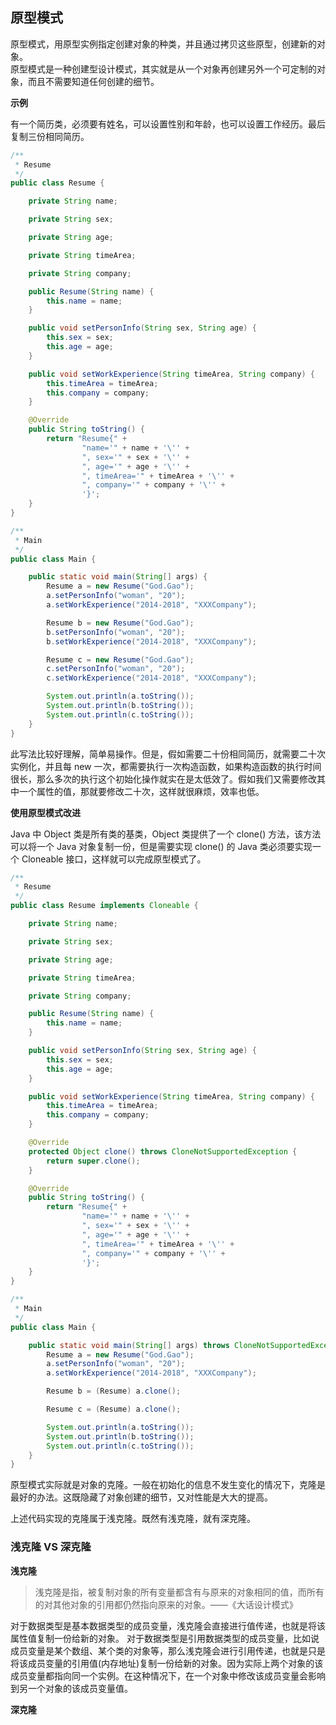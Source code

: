 ## 原型模式

原型模式，用原型实例指定创建对象的种类，并且通过拷贝这些原型，创建新的对象。  
原型模式是一种创建型设计模式，其实就是从一个对象再创建另外一个可定制的对象，而且不需要知道任何创建的细节。

**示例**

有一个简历类，必须要有姓名，可以设置性别和年龄，也可以设置工作经历。最后复制三份相同简历。

```java
/**
 * Resume
 */
public class Resume {

    private String name;

    private String sex;

    private String age;

    private String timeArea;

    private String company;

    public Resume(String name) {
        this.name = name;
    }

    public void setPersonInfo(String sex, String age) {
        this.sex = sex;
        this.age = age;
    }

    public void setWorkExperience(String timeArea, String company) {
        this.timeArea = timeArea;
        this.company = company;
    }

    @Override
    public String toString() {
        return "Resume{" +
                "name='" + name + '\'' +
                ", sex='" + sex + '\'' +
                ", age='" + age + '\'' +
                ", timeArea='" + timeArea + '\'' +
                ", company='" + company + '\'' +
                '}';
    }
}

/**
 * Main
 */
public class Main {

    public static void main(String[] args) {
        Resume a = new Resume("God.Gao");
        a.setPersonInfo("woman", "20");
        a.setWorkExperience("2014-2018", "XXXCompany");

        Resume b = new Resume("God.Gao");
        b.setPersonInfo("woman", "20");
        b.setWorkExperience("2014-2018", "XXXCompany");

        Resume c = new Resume("God.Gao");
        c.setPersonInfo("woman", "20");
        c.setWorkExperience("2014-2018", "XXXCompany");

        System.out.println(a.toString());
        System.out.println(b.toString());
        System.out.println(c.toString());
    }
}
```
此写法比较好理解，简单易操作。但是，假如需要二十份相同简历，就需要二十次实例化，并且每 new 一次，都需要执行一次构造函数，如果构造函数的执行时间很长，那么多次的执行这个初始化操作就实在是太低效了。假如我们又需要修改其中一个属性的值，那就要修改二十次，这样就很麻烦，效率也低。

**使用原型模式改进**

Java 中 Object 类是所有类的基类，Object 类提供了一个 clone() 方法，该方法可以将一个 Java 对象复制一份，但是需要实现 clone() 的 Java 类必须要实现一个 Cloneable 接口，这样就可以完成原型模式了。

```java
/**
 * Resume
 */
public class Resume implements Cloneable {

    private String name;

    private String sex;

    private String age;

    private String timeArea;

    private String company;

    public Resume(String name) {
        this.name = name;
    }

    public void setPersonInfo(String sex, String age) {
        this.sex = sex;
        this.age = age;
    }

    public void setWorkExperience(String timeArea, String company) {
        this.timeArea = timeArea;
        this.company = company;
    }

    @Override
    protected Object clone() throws CloneNotSupportedException {
        return super.clone();
    }

    @Override
    public String toString() {
        return "Resume{" +
                "name='" + name + '\'' +
                ", sex='" + sex + '\'' +
                ", age='" + age + '\'' +
                ", timeArea='" + timeArea + '\'' +
                ", company='" + company + '\'' +
                '}';
    }
}

/**
 * Main
 */
public class Main {

    public static void main(String[] args) throws CloneNotSupportedException {
        Resume a = new Resume("God.Gao");
        a.setPersonInfo("woman", "20");
        a.setWorkExperience("2014-2018", "XXXCompany");

        Resume b = (Resume) a.clone();

        Resume c = (Resume) a.clone();

        System.out.println(a.toString());
        System.out.println(b.toString());
        System.out.println(c.toString());
    }
}

```
原型模式实际就是对象的克隆。一般在初始化的信息不发生变化的情况下，克隆是最好的办法。这既隐藏了对象创建的细节，又对性能是大大的提高。

上述代码实现的克隆属于浅克隆。既然有浅克隆，就有深克隆。

### 浅克隆 VS 深克隆

**浅克隆**  

> 浅克隆是指，被复制对象的所有变量都含有与原来的对象相同的值，而所有的对其他对象的引用都仍然指向原来的对象。——《大话设计模式》

对于数据类型是基本数据类型的成员变量，浅克隆会直接进行值传递，也就是将该属性值复制一份给新的对象。
对于数据类型是引用数据类型的成员变量，比如说成员变量是某个数组、某个类的对象等，那么浅克隆会进行引用传递，也就是只是将该成员变量的引用值(内存地址)复制一份给新的对象。因为实际上两个对象的该成员变量都指向同一个实例。在这种情况下，在一个对象中修改该成员变量会影响到另一个对象的该成员变量值。

**深克隆**  




